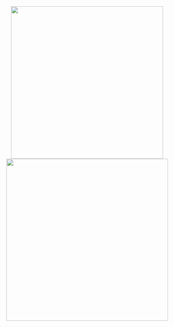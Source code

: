 <div align="center">
   <img width="400" src="https://github-readme-stats.vercel.app/api?username=libuliduobuqiuqiu&theme=vue-dark&show_icons=true&hide_border=true&count_private=true" />
   <img width="425" src="https://streak-stats.demolab.com?user=libuliduobuqiuqiu&theme=vue-dark&hide_border=true" />
</div>

